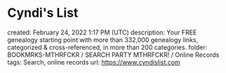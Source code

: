 # Cyndi's List

created: February 24, 2022 1:17 PM (UTC)
description: Your FREE genealogy starting point with more than 332,000 genealogy links, categorized & cross-referenced, in more than 200 categories.
folder: BOOKMRKS-MTHRFCKR / SEARCH PARTY MTHRFCKR! / Online Records
tags: Search, online records
url: https://www.cyndislist.com